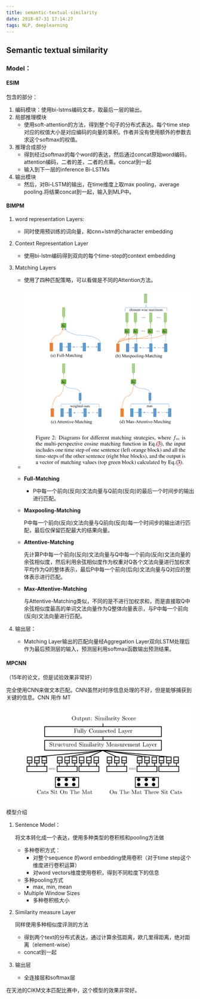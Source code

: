 ```yaml
---
title: semantic-textual-similarity
date: 2018-07-31 17:14:27
tags: NLP, deeplearning
---
```

## Semantic textual similarity

### Model：

#### ESIM

包含的部分：
<!-- more -->
1. 编码模块：使用bi-lstms编码文本，取最后一层的输出。
2. 局部推理模块
   - 使用soft-attention的方法，得到整个句子的分布式表达。每个time step对应的权值大小是对应编码的向量的乘积。作者并没有使用额外的参数去求这个softmax的权值。
3. 推理合成部分
   - 得到经过softmax的每个word的表达，然后通过concat原始word编码，attention编码，二者的差，二者的点乘。concat到一起
   - 输入到下一层的inference Bi-LSTMs
4. 输出模块
   - 然后，对Bi-LSTM的输出，在time维度上取max pooling，average pooling.将结果concat到一起，输入到MLP中。

#### BIMPM

1. word representation Layers:

   - 同时使用预训练的词向量，和cnn+lstm的character embedding

2. Context Representation Layer

   - 使用bi-lstm编码得到双向的每个time-step的context embedding

3. Matching Layers

   - 使用了四种匹配策略，可以看做是不同的Attention方法。

   - ![](https://raw.githubusercontent.com/gjwei/images/master/20180731171756.png)

   - **Full-Matching**

     - P中每一个前向(反向)文法向量与Q前向(反向)的最后一个时间步的输出进行匹配。 

   - **Maxpooling-Matching**

     P中每一个前向(反向)文法向量与Q前向(反向)每一个时间步的输出进行匹配，最后仅保留匹配最大的结果向量。

   - **Attentive-Matching**

     先计算P中每一个前向(反向)文法向量与Q中每一个前向(反向)文法向量的余弦相似度，然后利用余弦相似度作为权重对Q各个文法向量进行加权求平均作为Q的整体表示，最后P中每一个前向(后向)文法向量与Q对应的整体表示进行匹配。

   - **Max-Attentive-Matching**

     与Attentive-Matching类似，不同的是不进行加权求和，而是直接取Q中余弦相似度最高的单词文法向量作为Q整体向量表示，与P中每一个前向(反向)文法向量进行匹配。

4. 输出层：

   - Matching Layer输出的匹配向量经Aggregation Layer双向LSTM处理后作为最后预测层的输入，预测层利用softmax函数输出预测结果。 

#### MPCNN
（15年的论文，但是试验效果非常好）

完全使用CNN来做文本匹配。CNN虽然对时序信息处理的不好，但是能够捕获到关键的信息。CNN 用作 MT

![](https://raw.githubusercontent.com/gjwei/images/master/20180731171831.png)

模型介绍

1. Sentence  Model：

   将文本转化成一个表达，使用多种类型的卷积核和pooling方法做

   - 多种卷积方式：
     - 对整个sequence 的word embedding使用卷积（对于time step这个维度进行卷积运算）
     - 对word vectors维度使用卷积，得到不同粒度下的信息
   - 多种pooling方式
     - max, min, mean
   - Multiple Window Sizes
     - 多种卷积核大小

2. Similarity measure Layer

   同样使用多种相似度评测的方法

   - 得到两个text的分布式表达，通过计算余弦距离，欧几里得距离，绝对距离（element-wise）
   - concat到一起

3. 输出层

   - 全连接层和softmax层

 在天池的CIKM文本匹配比赛中，这个模型的效果非常好。